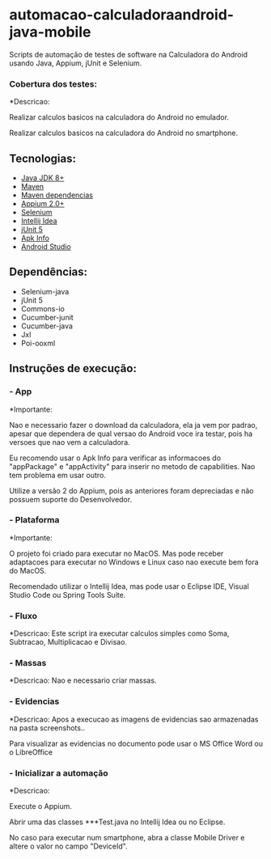 # automacao-calculadoraandroid-java-mobile
Scripts de automação de testes de software na Calculadora do Android usando Java, Appium, jUnit e Selenium.

### Cobertura dos testes:  ###
*Descricao: 

Realizar calculos basicos na calculadora do Android no emulador.

Realizar calculos basicos na calculadora do Android no smartphone.

## Tecnologias:
* [Java JDK 8+](https://www.oracle.com/br/java/technologies/javase-downloads.html)
* [Maven](https://maven.apache.org)
* [Maven dependencias](https://mvnrepository.com)
* [Appium 2.0+](http://appium.io)
* [Selenium](https://www.selenium.dev/projects/)
* [Intellij Idea](https://www.jetbrains.com/pt-br/idea/)
* [jUnit 5](https://junit.org/junit5/)
* [Apk Info](https://play.google.com/store/apps/details?id=com.wt.apkinfo&hl=pt_BR)
* [Android Studio](https://developer.android.com/studio)

## Dependências:
* Selenium-java
* jUnit 5
* Commons-io
* Cucumber-junit
* Cucumber-java
* Jxl
* Poi-ooxml

## Instruções de execução:

###  - App
*Importante: 

Nao e necessario fazer o download da calculadora, ela ja vem por padrao, apesar que dependera de qual versao do Android voce ira testar, pois ha versoes que nao vem a calculadora.

Eu recomendo usar o Apk Info para verificar as informacoes do "appPackage" e "appActivity" para inserir no metodo de capabilities. Nao tem problema em usar outro.

Utilize a versão 2 do Appium, pois as anteriores foram depreciadas e não possuem suporte do Desenvolvedor.

###  - Plataforma
*Importante:

O projeto foi criado para executar no MacOS. Mas pode receber adaptacoes para executar no Windows e Linux caso nao execute bem fora do MacOS.

Recomendado utilizar o Intellij Idea, mas pode usar o Eclipse IDE, Visual Studio Code ou Spring Tools Suite.

###  - Fluxo
*Descricao: Este script ira executar calculos simples como Soma, Subtracao, Multiplicacao e Divisao.

###  - Massas
*Descricao: 
Nao e necessario criar massas.

###  - Evidencias
*Descricao:
Apos a execucao as imagens de evidencias sao armazenadas na pasta screenshots..

Para visualizar as evidencias no documento pode usar o MS Office Word ou o LibreOffice

###  - Inicializar a automação
*Descricao:

Execute o Appium.

Abrir uma das classes ***Test.java no Intellij Idea ou no Eclipse.

No caso para executar num smartphone, abra a classe Mobile Driver e altere o valor no campo "DeviceId".